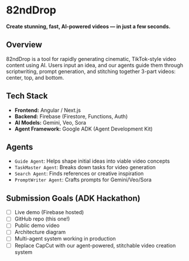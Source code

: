 # 82ndDrop

**Create stunning, fast, AI-powered videos — in just a few seconds.**

## Overview

82ndDrop is a tool for rapidly generating cinematic, TikTok-style video content using AI. Users input an idea, and our agents guide them through scriptwriting, prompt generation, and stitching together 3-part videos: center, top, and bottom.

## Tech Stack

- **Frontend:** Angular / Next.js
- **Backend:** Firebase (Firestore, Functions, Auth)
- **AI Models:** Gemini, Veo, Sora
- **Agent Framework:** Google ADK (Agent Development Kit)

## Agents

- `Guide Agent`: Helps shape initial ideas into viable video concepts
- `TaskMaster Agent`: Breaks down tasks for video generation
- `Search Agent`: Finds references or creative inspiration
- `PromptWriter Agent`: Crafts prompts for Gemini/Veo/Sora

## Submission Goals (ADK Hackathon)

- [ ] Live demo (Firebase hosted)
- [ ] GitHub repo (this one!)
- [ ] Public demo video
- [ ] Architecture diagram
- [ ] Multi-agent system working in production
- [ ] Replace CapCut with our agent-powered, stitchable video creation system
